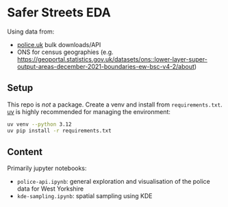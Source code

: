 # Safer Streets EDA

Using data from:

- [police.uk](https://data.police.uk/) bulk downloads/API 
- ONS for census geographies (e.g. https://geoportal.statistics.gov.uk/datasets/ons::lower-layer-super-output-areas-december-2021-boundaries-ew-bsc-v4-2/about)

## Setup

This repo is *not* a package. Create a venv and install from `requirements.txt`. [uv](https://docs.astral.sh/uv/) is highly recommended for managing the environment:

```sh
uv venv --python 3.12
uv pip install -r requirements.txt
```

## Content

Primarily jupyter notebooks:

- `police-api.ipynb`: general exploration and visualisation of the police data for West Yorkshire
- `kde-sampling.ipynb`: spatial sampling using KDE


